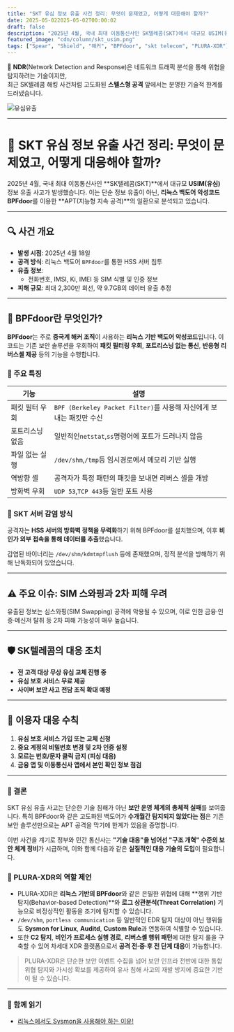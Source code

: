```yaml
---
title: "SKT 유심 정보 유출 사건 정리: 무엇이 문제였고, 어떻게 대응해야 할까?"
date: 2025-05-022025-05-02T00:00:02
draft: false
description: "2025년 4월, 국내 최대 이동통신사인 SK텔레콤(SKT)에서 대규모 USIM(유심) 정보 유출 사고가 발생했습니다."
featured_image: "cdn/column/skt_usim.png"
tags: ["Spear", "Shield", "해커", "BPFdoor", "skt telecom", "PLURA-XDR"]
---
```


📡 **NDR**(Network Detection and Response)은 네트워크 트래픽 분석을 통해 위협을 탐지하려는 기술이지만,  
최근 SK텔레콤 해킹 사건처럼 고도화된 **스텔스형 공격** 앞에서는 분명한 기술적 한계를 드러냈습니다.

<!--more-->

![유심유출](https://blog.plura.io/cdn/column/skt_usim.png)

---

# 📱 SKT 유심 정보 유출 사건 정리: 무엇이 문제였고, 어떻게 대응해야 할까?

2025년 4월, 국내 최대 이동통신사인 **SK텔레콤(SKT)**에서 대규모 **USIM(유심)** 정보 유출 사고가 발생했습니다. 이는 단순 정보 유출이 아닌, **리눅스 백도어 악성코드 BPFdoor**를 이용한 **APT(지능형 지속 공격)**의 일환으로 분석되고 있습니다.

---

## 🔍 사건 개요

- **발생 시점**: 2025년 4월 18일
- **공격 방식**: 리눅스 백도어 `BPFdoor`를 통한 HSS 서버 침투
- **유출 정보**:
    - 전화번호, IMSI, Ki, IMEI 등 SIM 식별 및 인증 정보
- **피해 규모**: 최대 2,300만 회선, 약 9.7GB의 데이터 유출 추정

---

## 🧪 BPFdoor란 무엇인가?

**BPFdoor**는 주로 **중국계 해커 조직**이 사용하는 **리눅스 기반 백도어 악성코드**입니다. 이 코드는 기존 보안 솔루션을 우회하여 **패킷 필터링 우회**, **포트리스닝 없는 통신**, **반응형 리버스셸 제공** 등의 기능을 수행합니다.

### 🔧 주요 특징

| 기능 | 설명 |
| --- | --- |
| 패킷 필터 우회 | `BPF (Berkeley Packet Filter)`를 사용해 자신에게 보내는 패킷만 수신 |
| 포트리스닝 없음 | 일반적인`netstat`,`ss`명령어에 포트가 드러나지 않음 |
| 파일 없는 실행 | `/dev/shm`,`/tmp`등 임시경로에서 메모리 기반 실행 |
| 역방향 셸 | 공격자가 특정 패턴의 패킷을 보내면 리버스 셸을 개방 |
| 방화벽 우회 | `UDP 53`,`TCP 443`등 일반 포트 사용 |

### 🧬 SKT 서버 감염 방식

공격자는 **HSS 서버의 방화벽 정책을 무력화**하기 위해 BPFdoor를 설치했으며, 이후 **비인가 외부 접속을 통해 데이터를 추출**했습니다.

감염된 바이너리는 `/dev/shm/kdmtmpflush` 등에 존재했으며, 정적 분석을 방해하기 위해 난독화되어 있었습니다.

---

## ⚠️ 주요 이슈: SIM 스와핑과 2차 피해 우려

유출된 정보는 심스와핑(SIM Swapping) 공격에 악용될 수 있으며, 이로 인한 금융·인증·메신저 탈취 등 2차 피해 가능성이 매우 높습니다.

---

## 🛡️ SK텔레콤의 대응 조치

- **전 고객 대상 무상 유심 교체 진행 중**
- **유심 보호 서비스 무료 제공**
- **사이버 보안 사고 전담 조직 확대 예정**

---

## 👤 이용자 대응 수칙

1. **유심 보호 서비스 가입 또는 교체 신청**
2. **중요 계정의 비밀번호 변경 및 2차 인증 설정**
3. **모르는 번호/문자 클릭 금지 (피싱 대응)**
4. **금융 앱 및 이동통신사 앱에서 본인 확인 정보 점검**

---

### 🎯 결론

SKT 유심 유출 사고는 단순한 기술 침해가 아닌 **보안 운영 체계의 총체적 실패**를 보여줍니다. 특히 BPFdoor와 같은 고도화된 백도어가 **수개월간 탐지되지 않았다는 점**은 기존 보안 솔루션만으로는 APT 공격을 막기에 한계가 있음을 증명합니다.

이번 사건을 계기로 정부와 민간 통신사는 **"기술 대응"을 넘어선 "구조 개혁" 수준의 보안 체계 정비**가 시급하며, 이와 함께 다음과 같은 **실질적인 대응 기술의 도입**이 필요합니다.

### 🔐 PLURA-XDR의 역할 제언

- PLURA-XDR은 **리눅스 기반의 BPFdoor**와 같은 은밀한 위협에 대해 **행위 기반 탐지(Behavior-based Detection)**와 **로그 상관분석(Threat Correlation)** 기능으로 비정상적인 활동을 조기에 탐지할 수 있습니다.
- `/dev/shm`, `portless communication` 등 일반적인 EDR 탐지 대상이 아닌 행위들도 **Sysmon for Linux**, **Auditd**, **Custom Rule**과 연동하여 식별할 수 있습니다.
- 또한 **C2 탐지**, **비인가 프로세스 실행 경로**, **리버스셸 행위 패턴**에 대한 탐지 룰을 구축할 수 있어 차세대 XDR 플랫폼으로서 **공격 전·중·후 전 단계 대응**이 가능합니다.

> PLURA-XDR은 단순한 보안 이벤트 수집을 넘어 보안 인프라 전반에 대한 통합 위협 탐지와 가시성 확보를 제공하여 유사 침해 사고의 재발 방지에 중요한 기반이 될 수 있습니다.

---

### 📖 함께 읽기
* [리눅스에서도 Sysmon을 사용해야 하는 이유!](https://blog.plura.io/ko/respond/linux_sysmon/)

